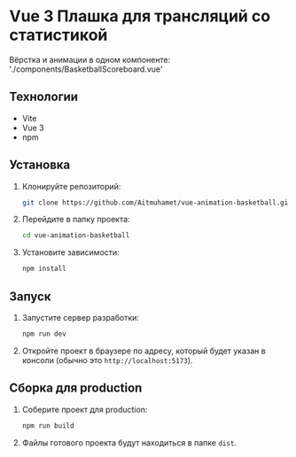 # Vue 3 Плашка для трансляций со статистикой

Вёрстка и анимации в одном компоненте: './components/BasketballScoreboard.vue'

## Технологии

*   Vite
*   Vue 3
*   npm

## Установка

1.  Клонируйте репозиторий:
    ```bash
    git clone https://github.com/Aitmuhamet/vue-animation-basketball.git
    ```
2.  Перейдите в папку проекта:
    ```bash
    cd vue-animation-basketball
    ```
3.  Установите зависимости:
    ```bash
    npm install
    ```

## Запуск

1.  Запустите сервер разработки:
    ```bash
    npm run dev
    ```
2.  Откройте проект в браузере по адресу, который будет указан в консоли (обычно это `http://localhost:5173`).

## Сборка для production

1.  Соберите проект для production:
    ```bash
    npm run build
    ```
2.  Файлы готового проекта будут находиться в папке `dist`.

